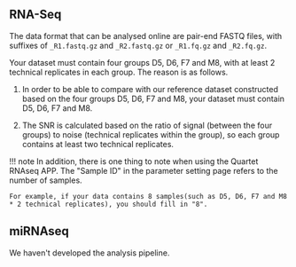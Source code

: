 ## RNA-Seq

The data format that can be analysed online are pair-end FASTQ files, with suffixes of `_R1.fastq.gz` and `_R2.fastq.gz` or `_R1.fq.gz` and `_R2.fq.gz`.

Your dataset must contain four groups D5, D6, F7 and M8, with at least 2 technical replicates in each group. The reason is as follows.

1. In order to be able to compare with our reference dataset constructed based on the four groups D5, D6, F7 and M8, your dataset must contain D5, D6, F7 and M8.

2. The SNR is calculated based on the ratio of signal (between the four groups) to noise (technical replicates within the group), so each group contains at least two technical replicates.

!!! note 
    In addition, there is one thing to note when using the Quartet RNAseq APP. The "Sample ID" in the parameter setting page refers to the number of samples. 

    For example, if your data contains 8 samples(such as D5, D6, F7 and M8 * 2 technical replicates), you should fill in "8".

## miRNAseq
We haven't developed the analysis pipeline.